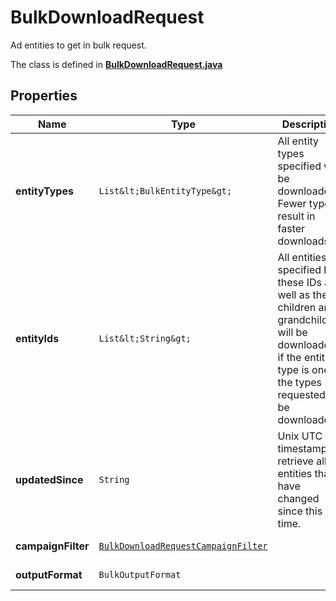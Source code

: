 

# BulkDownloadRequest

Ad entities to get in bulk request.

The class is defined in **[BulkDownloadRequest.java](../../src/main/java/org/openapitools/model/BulkDownloadRequest.java)**

## Properties

Name | Type | Description | Notes
------------ | ------------- | ------------- | -------------
**entityTypes** | `List&lt;BulkEntityType&gt;` | All entity types specified will be downloaded. Fewer types result in faster downloads. |  [optional property]
**entityIds** | `List&lt;String&gt;` | All entities specified by these IDs as well as their children and grandchildren will be downloaded if the entity type is one of the types requested to be downloaded. |  [optional property]
**updatedSince** | `String` | Unix UTC timestamp to retrieve all entities that have changed since this time. |  [optional property]
**campaignFilter** | [`BulkDownloadRequestCampaignFilter`](BulkDownloadRequestCampaignFilter.md) |  |  [optional property]
**outputFormat** | `BulkOutputFormat` |  |  [optional property]







